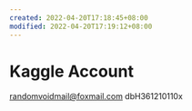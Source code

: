 ```yaml
---
created: 2022-04-20T17:18:45+08:00
modified: 2022-04-20T17:19:12+08:00
---
```


# Kaggle Account

randomvoidmail@foxmail.com
dbH361210110x
